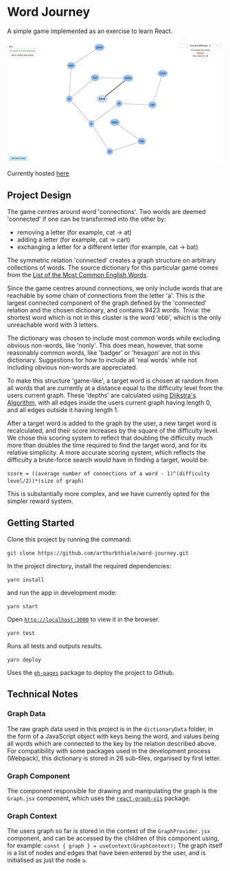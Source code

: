 
# Word Journey

A simple game implemented as an exercise to learn React.

![Example Game](word-journey%20demo%20graph.png?raw=true "Title")

Currently hosted [here](https://arthurbthiele.github.io/word-journey/)

## Project Design

The game centres around word 'connections'. Two words are deemed 'connected' if one can be transformed into the other by:

- removing a letter (for example, cat → at)
- adding a letter (for example, cat → cart)
- exchanging a letter for a different letter (for example, cat → bat)

The symmetric relation 'connected' creates a graph structure on arbitrary collections of words. The source dictionary for this particular game comes from the [List of the Most Common English Words](https://github.com/dolph/dictionary).

Since the game centres around connections, we only include words that are reachable by some chain of connections from the letter 'a'. This is the largest connected component of the graph defined by the 'connected' relation and the chosen dictionary, and contains 9423 words. Trivia: the shortest word which is not in this cluster is the word 'ebb', which is the only unreachable word with 3 letters.

The dictionary was chosen to include most common words while excluding obvious non-words, like 'nonly'. This does mean, however, that some reasonably common words, like 'badger' or 'hexagon' are not in this dictionary. Suggestions for how to include all 'real words' while not including obvious non-words are appreciated.

To make this structure 'game-like', a target word is chosen at random from all words that are currently at a distance equal to the difficulty level from the users current graph. These 'depths' are calculated using [Dijkstra's Algorithm](https://en.wikipedia.org/wiki/Dijkstra%27s_algorithm), with all edges inside the users current graph having length 0, and all edges outside it having length 1.

After a target word is added to the graph by the user, a new target word is recalculated, and their score increases by the square of the difficulty level. We chose this scoring system to reflect that doubling the difficulty much more than doubles the time required to find the target word, and for its relative simplicity. A more accurate scoring system, which reflects the difficulty a brute-force search would have in finding a target, would be:

`score = ((average number of connections of a word - 1)^(difficulty level/2))*(size of graph)`

This is substantially more complex, and we have currently opted for the simpler reward system.

## Getting Started

Clone this project by running the command:

`git clone https://github.com/arthurbthiele/word-journey.git`

In the project directory, install the required dependencies:

`yarn install`

and run the app in development mode:

`yarn start`

Open [`http://localhost:3000`](http://localhost:3000) to view it in the browser.

`yarn test`

Runs all tests and outputs results.

`yarn deploy`

Uses the [`gh-pages`](https://www.npmjs.com/package/gh-pages) package to deploy the project to Github.

## Technical Notes

### Graph Data
The raw graph data used in this project is in the `dictionaryData` folder, in the form of a JavaScript object with keys being the word, and values being all words which are connected to the key by the relation described above. For compatibility with some packages used in the development process (Webpack), this dictionary is stored in 26 sub-files, organised by first letter.

### Graph Component
The component responsible for drawing and manipulating the graph is the `Graph.jsx` component, which uses the [`react-graph-vis`](https://www.npmjs.com/package/react-graph-vis) package.

### Graph Context
The users graph so far is stored in the context of the `GraphProvider.jsx` component, and can be accessed by the children of this component using, for example:
`const { graph } = useContext(GraphContext);`
The graph itself is a list of nodes and edges that have been entered by the user, and is initialised as just the node `a`.

